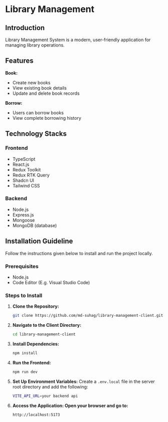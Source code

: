 # Library Management

## Introduction

Library Management System is a modern, user-friendly application for managing library operations.

## Features

**Book:**

- Create new books
- View existing book details
- Update and delete book records

**Borrow:**

- Users can borrow books
- View complete borrowing history

## Technology Stacks

### Frontend

- TypeScript
- React.js
- Redux Toolkit
- Redux RTK Query
- Shadcn UI
- Tailwind CSS

### Backend

- Node.js
- Express.js
- Mongoose
- MongoDB (database)

## Installation Guideline

Follow the instructions given below to install and run the project locally.

### Prerequisites

- Node.js
- Code Editor (E.g. Visual Studio Code)

### Steps to Install

1. **Clone the Repository:**

   ```bash
   git clone https://github.com/md-suhag/library-management-client.git
   ```

2. **Navigate to the Client Directory:**
   ```bash
   cd library-management-client
   ```
3. **Install Dependencies:**

   ```bash
   npm install
   ```

4. **Run the Frontend:**

   ```bash
   npm run dev
   ```

5. **Set Up Environment Variables:** Create a `.env.local` file in the server root directory and add the following:

   ```bash
   VITE_API_URL=your backend api
   ```

6. **Access the Application: Open your browser and go to:**

   ```bash
   http://localhost:5173
   ```
